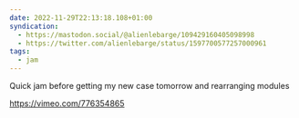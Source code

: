 ```yaml
---
date: 2022-11-29T22:13:18.108+01:00
syndication:
  - https://mastodon.social/@alienlebarge/109429160405098998
  - https://twitter.com/alienlebarge/status/1597700577257000961
tags:
  - jam
---
```

Quick jam before getting my new case tomorrow and rearranging modules

https://vimeo.com/776354865
